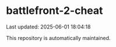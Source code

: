 # battlefront-2-cheat

Last updated: 2025-06-01 18:04:18

This repository is automatically maintained.
